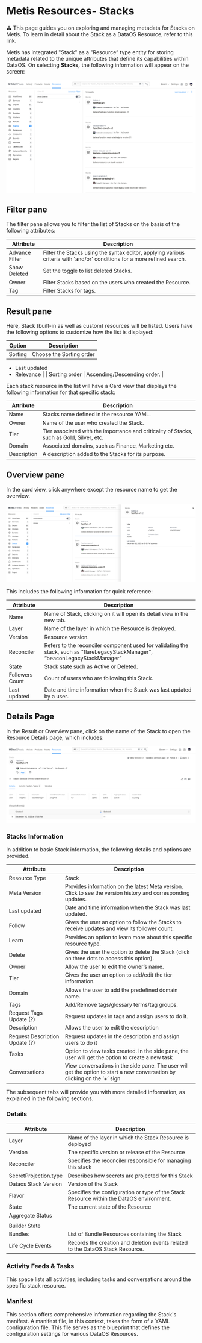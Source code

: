 # Metis Resources- Stacks

<aside class="callout">
⚠️ This page guides you on exploring and managing metadata for Stacks on Metis. To learn in detail about the Stack as a DataOS Resource, refer to this link.

</aside>

Metis has integrated "Stack" as a "Resource” type entity for storing metadata related to the unique attributes that define its capabilities within DataOS. On selecting **Stacks,** the following information will appear on the screen:

![stacks.png](metis_resources_stacks/stacks.png)

## Filter pane

The filter pane allows you to filter the list of Stacks on the basis of the following attributes:

| Attribute | Description |
| --- | --- |
| Advance Filter | Filter the Stacks using the syntax editor, applying various criteria with 'and/or' conditions for a more refined search. |
| Show Deleted | Set the toggle to list deleted Stacks. |
| Owner | Filter Stacks based on the users who created the Resource. |
| Tag | Filter Stacks for tags. |

## Result pane

Here, Stack (built-in as well as custom) resources will be listed. Users have the following options to customize how the list is displayed:

| Option | Description |
| --- | --- |
| Sorting | Choose the Sorting order
- Last updated
- Relevance |
| Sorting order | Ascending/Descending order. |

Each stack resource in the list will have a Card view that displays the following information for that specific stack:

| Attribute | Description |
| --- | --- |
| Name | Stacks name defined in the resource YAML. |
| Owner | Name of the user who created the Stack. |
| Tier | Tier associated with the importance and criticality of Stacks, such as Gold, Silver, etc. |
| Domain | Associated domains, such as Finance, Marketing etc. |
| Description | A description added to the Stacks for its purpose. |

## Overview pane

In the card view, click anywhere except the resource name to get the overview.

![stack_overview.png](metis_resources_stacks/stack_overview.png)

This includes the following information for quick reference:

| Attribute | Description |
| --- | --- |
| Name | Name of Stack, clicking on it will open its detail view in the new tab. |
| Layer | Name of the layer in which the Resource is deployed. |
| Version | Resource version. |
| Reconciler | Refers to the reconciler component used for validating the stack, such as "flareLegacyStackManager", “beaconLegacyStackManager” |
| State | Stack state such as Active or Deleted. |
| Followers Count | Count of users who are following this Stack. |
| Last updated | Date and time information when the Stack was last updated by a user. |

## Details Page

In the Result or Overview pane, click on the name of the Stack to open the Resource Details page, which includes:

![stack_detail.png](metis_resources_stacks/stack_detail.png)

### Stacks Information

In addition to basic Stack information, the following details and options are provided.

| Attribute | Description |
| --- | --- |
| Resource Type | Stack |
| Meta Version | Provides information on the latest Meta version. Click to see the version history and corresponding updates.  |
| Last updated | Date and time information when the Stack was last updated. |
| Follow | Gives the user an option to follow the Stacks to receive updates and view its follower count. |
| Learn | Provides an option to learn more about this specific resource type. |
| Delete | Gives the user the option to delete the Stack (click on three dots to access this option). |
| Owner | Allow the user to edit the owner’s name. |
| Tier | Gives the user an option to add/edit the tier information. |
| Domain | Allows the user to add the predefined domain name. |
| Tags | Add/Remove tags/glossary terms/tag groups. |
| Request Tags Update (?) | Request updates in tags and assign users to do it. |
| Description | Allows the user to edit the description |
| Request Description Update (?) | Request updates in the description and assign users to do it |
| Tasks | Option to view tasks created. In the side pane, the user will get the option to create a new task |
| Conversations | View conversations in the side pane. The user will get the option to start a new conversation by clicking on the ‘+’ sign |

The subsequent tabs will provide you with more detailed information, as explained in the following sections.

### Details

| Attribute | Description |
| --- | --- |
| Layer | Name of the layer in which the Stack Resource is deployed |
| Version | The specific version or release of the Resource |
| Reconciler | Specifies the reconciler responsible for managing this stack |
| SecretProjection.type | Describes how secrets are projected for this Stack |
| Dataos Stack Version | Version of the Stack |
| Flavor | Specifies the configuration or type of the Stack Resource within the DataOS environment. |
| State | The current state of the Resource |
| Aggregate Status
 |  |
| Builder State |  |
| Bundles | List of Bundle Resources containing the Stack |
| Life Cycle Events | Records the creation and deletion events related to the DataOS Stack Resource. |

### Activity Feeds & Tasks

This space lists all activities, including tasks and conversations around the specific stack resource.

### Manifest

This section offers comprehensive information regarding the Stack's manifest. A manifest file, in this context, takes the form of a YAML configuration file. This file serves as the blueprint that defines the configuration settings for various DataOS Resources.